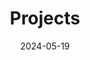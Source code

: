 ---
title: Projects
date: 2024-05-19
type: landing

design:
  spacing: '3rem'

sections:
  - block: markdown
    content:
      title: Projects
      text: |
        {{< projects-grid >}}
    design:
      columns: '1'
      css_class: 'projects-custom'
---